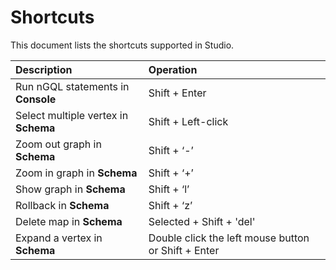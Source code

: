 # Shortcuts

This document lists the shortcuts supported in Studio.

| Description  |  Operation |
| :-- | :--|
| Run nGQL statements in **Console** | Shift + Enter |
| Select multiple vertex in **Schema** | Shift + Left-click |
| Zoom out graph in **Schema** | Shift + ‘-’  |
| Zoom in graph in **Schema** | Shift + ‘+’  |
| Show graph in **Schema** | Shift + ‘l’  |
| Rollback in **Schema** | Shift + ‘z’  |
| Delete map in **Schema**  | Selected + Shift + 'del'  |
| Expand a vertex in **Schema**  | Double click the left mouse button or Shift + Enter |